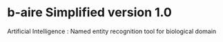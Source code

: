 # b-aire Simplified version 1.0
Artificial Intelligence : Named entity recognition tool for biological domain
